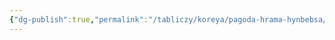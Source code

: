 ```yaml
---
{"dg-publish":true,"permalink":"/tabliczy/koreya/pagoda-hrama-hynbebsa/","dgPassFrontmatter":true}
---
```



